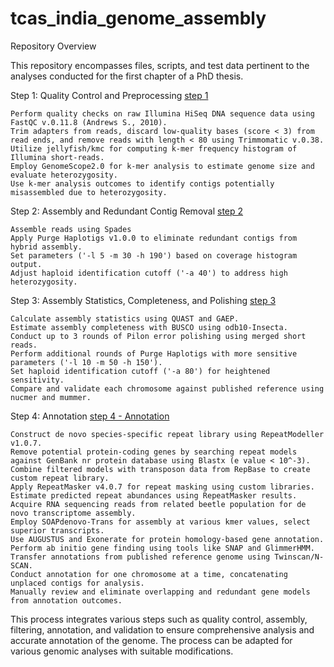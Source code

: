 # tcas_india_genome_assembly
    
Repository Overview

This repository encompasses files, scripts, and test data pertinent to the analyses conducted for the first chapter of a PhD thesis.

Step 1: Quality Control and Preprocessing [step 1](https://github.com/shivanshss/tcas_india_genome_assembly/blob/main/step1/step1.README)


    Perform quality checks on raw Illumina HiSeq DNA sequence data using FastQC v.0.11.8 (Andrews S., 2010).
    Trim adapters from reads, discard low-quality bases (score < 3) from read ends, and remove reads with length < 80 using Trimmomatic v.0.38.
    Utilize jellyfish/kmc for computing k-mer frequency histogram of Illumina short-reads.
    Employ GenomeScope2.0 for k-mer analysis to estimate genome size and evaluate heterozygosity.
    Use k-mer analysis outcomes to identify contigs potentially misassembled due to heterozygosity.

Step 2: Assembly and Redundant Contig Removal [step 2](https://github.com/shivanshss/tcas_india_genome_assembly/blob/main/step2/step2.README)

    Assemble reads using Spades
    Apply Purge Haplotigs v1.0.0 to eliminate redundant contigs from hybrid assembly.
    Set parameters ('-l 5 -m 30 -h 190') based on coverage histogram output.
    Adjust haploid identification cutoff ('-a 40') to address high heterozygosity.

Step 3: Assembly Statistics, Completeness, and Polishing [step 3](https://github.com/shivanshss/tcas_india_genome_assembly/blob/main/step3/step3.README)


    Calculate assembly statistics using QUAST and GAEP.
    Estimate assembly completeness with BUSCO using odb10-Insecta.
    Conduct up to 3 rounds of Pilon error polishing using merged short reads.
    Perform additional rounds of Purge Haplotigs with more sensitive parameters ('-l 10 -m 50 -h 150').
    Set haploid identification cutoff ('-a 80') for heightened sensitivity.
    Compare and validate each chromosome against published reference using nucmer and mummer.

Step 4: Annotation [step 4 - Annotation](https://github.com/shivanshss/tcas_india_genome_assembly/blob/main/step4/step4.README)


    Construct de novo species-specific repeat library using RepeatModeller v1.0.7.
    Remove potential protein-coding genes by searching repeat models against GenBank nr protein database using Blastx (e value < 10^-3).
    Combine filtered models with transposon data from RepBase to create custom repeat library.
    Apply RepeatMasker v4.0.7 for repeat masking using custom libraries.
    Estimate predicted repeat abundances using RepeatMasker results.
    Acquire RNA sequencing reads from related beetle population for de novo transcriptome assembly.
    Employ SOAPdenovo-Trans for assembly at various kmer values, select superior transcripts.
    Use AUGUSTUS and Exonerate for protein homology-based gene annotation.
    Perform ab initio gene finding using tools like SNAP and GlimmerHMM.
    Transfer annotations from published reference genome using Twinscan/N-SCAN.
    Conduct annotation for one chromosome at a time, concatenating unplaced contigs for analysis.
    Manually review and eliminate overlapping and redundant gene models from annotation outcomes.

This process integrates various steps such as quality control, assembly, filtering, annotation, and validation to ensure comprehensive analysis and accurate annotation of the genome. The process can be adapted for various genomic analyses with suitable modifications.
